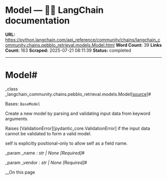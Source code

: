 # Model — 🦜🔗 LangChain  documentation

**URL:** https://python.langchain.com/api_reference/community/chains/langchain_community.chains.pebblo_retrieval.models.Model.html
**Word Count:** 39
**Links Count:** 163
**Scraped:** 2025-07-21 08:11:39
**Status:** completed

---

# Model\#

_class _langchain\_community.chains.pebblo\_retrieval.models.Model[\[source\]](https://python.langchain.com/api_reference/_modules/langchain_community/chains/pebblo_retrieval/models.html#Model)\#     

Bases: `BaseModel`

Create a new model by parsing and validating input data from keyword arguments.

Raises \[ValidationError\]\[pydantic\_core.ValidationError\] if the input data cannot be validated to form a valid model.

self is explicitly positional-only to allow self as a field name.

_param _name _: str | None_ _\[Required\]_\#     

_param _vendor _: str | None_ _\[Required\]_\#     

__On this page